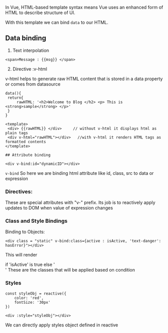 In Vue, HTML-based template syntax means Vue uses an enhanced form of HTML to describe structure of UI.

With this template we can bind <code>data</code> to our HTML.

## Data binding

1. Text interpolation

```
<span>Message : {{msg}} </span>
```

2. Directive :v-html

v-html helps to generate  raw HTML content that is stored in a data property or comes from datasource 
   
   ```
   data(){
    return{
        rawHTML: '<h2>Welcome to Blog </h2> <p> This is <strong>sample</strong> </p>'
    }
   }

   <template>
    <div> {{rawHTML}} </div>     // without v-html it displays html as plain tags
    <div v-html="rawHTML"></div>   //with v-html it renders HTML tags as formatted contents
   </template>

   ## Attribute binding

   <div v-bind:id="dynamicID"></div>
   ```
   <code>v-bind</code> 
    So here we are binding html attribute like id, class, src to data or expression 


### Directives:

These are special attributes with "v-" prefix. Its job is to reactively apply updates to DOM when value of expression changes


### Class and Style Bindings
Binding to Objects:

```
<div class = "static" v-bind:class={active : isActive, 'text-danger': hasError}"></div>
```

This will render <div class ="static active"></div> if 'isActive' is true else '<div class="static text-danger"></div>' These are the classes that will be applied based on condition

### Styles
```
const styleObj = reactive({
    color: 'red',
    fontSize: '30px'
})

<div :style="styleObj"></div>
```
We can directly apply styles object defined in reactive

